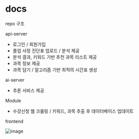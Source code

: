 # docs

repo 구조

api-server  
- 로그인 / 회원가입  
- 졸업 사정 진단표 업로드 / 분석 제공
- 분석 결과, 키워드 기반 추천 과목 리스트 제공
- 과목 정보 제공
- 과목 담기 / 알고리즘 기반 최적의 시간표 생성 
   
ai-server  
- 추론 서비스 제공  
  
Module
- 수강신청 웹 크롤링 / 키워드, 과목 추출 후 데이터베이스 업데이트  
  
frontend  



![image](https://github.com/user-attachments/assets/8d269dcb-bdb8-48b4-865b-668648c1ed15)
